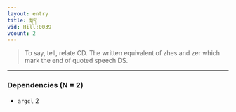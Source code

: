 ```yaml
---
layout: entry
title: སྐད་
vid: Hill:0039
vcount: 2
---
```

> To say, tell, relate CD\. The written equivalent of zhes and zer which mark the end of quoted speech DS\.


---

### Dependencies (N = 2)
* `argcl` 2
